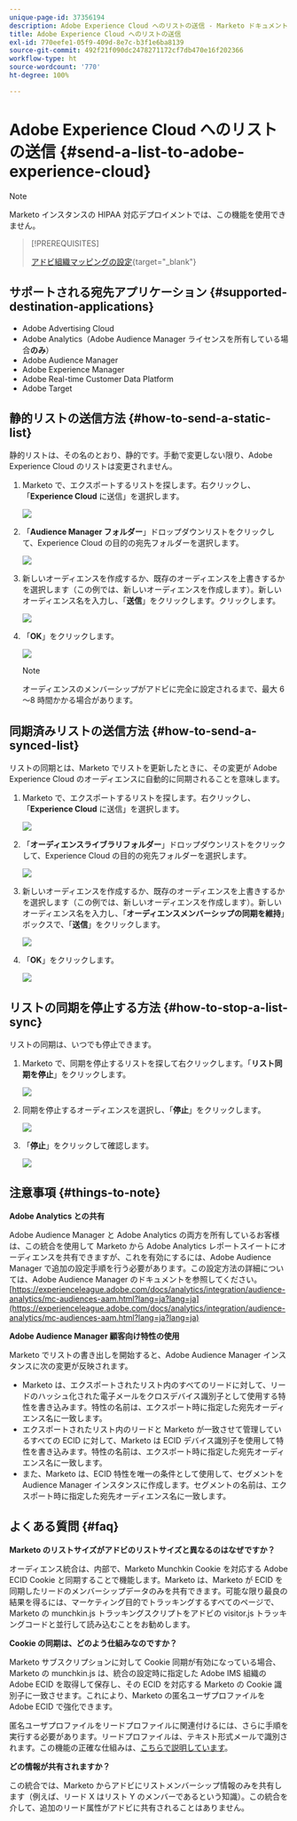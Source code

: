```yaml
---
unique-page-id: 37356194
description: Adobe Experience Cloud へのリストの送信 - Marketo ドキュメント - 製品ドキュメント
title: Adobe Experience Cloud へのリストの送信
exl-id: 770eefe1-05f9-409d-8e7c-b3f1e6ba8139
source-git-commit: 492f21f090dc2478271172cf7db470e16f202366
workflow-type: ht
source-wordcount: '770'
ht-degree: 100%

---
```


# Adobe Experience Cloud へのリストの送信 {#send-a-list-to-adobe-experience-cloud}

>[!NOTE]
>
>Marketo インスタンスの HIPAA 対応デプロイメントでは、この機能を使用できません。

>[!PREREQUISITES]
>
>[アドビ組織マッピングの設定](/help/marketo/product-docs/adobe-experience-cloud-integrations/set-up-adobe-organization-mapping.md){target=&quot;_blank&quot;}

## サポートされる宛先アプリケーション {#supported-destination-applications}

* Adobe Advertising Cloud
* Adobe Analytics（Adobe Audience Manager ライセンスを所有している場合&#x200B;**のみ**）
* Adobe Audience Manager
* Adobe Experience Manager
* Adobe Real-time Customer Data Platform
* Adobe Target

## 静的リストの送信方法 {#how-to-send-a-static-list}

静的リストは、その名のとおり、静的です。手動で変更しない限り、Adobe Experience Cloud のリストは変更されません。

1. Marketo で、エクスポートするリストを探します。右クリックし、「**Experience Cloud** に送信」を選択します。

   ![](assets/send-a-list-to-adobe-experience-cloud-1.png)

1. 「**Audience Manager フォルダー**」ドロップダウンリストをクリックして、Experience Cloud の目的の宛先フォルダーを選択します。

   ![](assets/send-a-list-to-adobe-experience-cloud-2.png)

1. 新しいオーディエンスを作成するか、既存のオーディエンスを上書きするかを選択します（この例では、新しいオーディエンスを作成します）。新しいオーディエンス名を入力し、「**送信**」をクリックします。クリックします。

   ![](assets/send-a-list-to-adobe-experience-cloud-3.png)

1. 「**OK**」をクリックします。

   ![](assets/send-a-list-to-adobe-experience-cloud-4.png)

   >[!NOTE]
   >
   >オーディエンスのメンバーシップがアドビに完全に設定されるまで、最大 6～8 時間かかる場合があります。

## 同期済みリストの送信方法 {#how-to-send-a-synced-list}

リストの同期とは、Marketo でリストを更新したときに、その変更が Adobe Experience Cloud のオーディエンスに自動的に同期されることを意味します。

1. Marketo で、エクスポートするリストを探します。右クリックし、「**Experience Cloud** に送信」を選択します。

   ![](assets/send-a-list-to-adobe-experience-cloud-5.png)

1. 「**オーディエンスライブラリフォルダー**」ドロップダウンリストをクリックして、Experience Cloud の目的の宛先フォルダーを選択します。

   ![](assets/send-a-list-to-adobe-experience-cloud-6.png)

1. 新しいオーディエンスを作成するか、既存のオーディエンスを上書きするかを選択します（この例では、新しいオーディエンスを作成します）。新しいオーディエンス名を入力し、「**オーディエンスメンバーシップの同期を維持**」ボックスで、「**送信**」をクリックします。

   ![](assets/send-a-list-to-adobe-experience-cloud-7.png)

1. 「**OK**」をクリックします。

   ![](assets/send-a-list-to-adobe-experience-cloud-8.png)

## リストの同期を停止する方法 {#how-to-stop-a-list-sync}

リストの同期は、いつでも停止できます。

1. Marketo で、同期を停止するリストを探して右クリックします。「**リスト同期を停止**」をクリックします。

   ![](assets/send-a-list-to-adobe-experience-cloud-9.png)

1. 同期を停止するオーディエンスを選択し、「**停止**」をクリックします。

   ![](assets/send-a-list-to-adobe-experience-cloud-10.png)

1. 「**停止**」をクリックして確認します。

   ![](assets/send-a-list-to-adobe-experience-cloud-11.png)

## 注意事項 {#things-to-note}

**Adobe Analytics との共有**

Adobe Audience Manager と Adobe Analytics の両方を所有しているお客様は、この統合を使用して Marketo から Adobe Analytics レポートスイートにオーディエンスを共有できますが、これを有効にするには、Adobe Audience Manager で追加の設定手順を行う必要があります。この設定方法の詳細については、Adobe Audience Manager のドキュメントを参照してください。[https://experienceleague.adobe.com/docs/analytics/integration/audience-analytics/mc-audiences-aam.html?lang=ja?lang=ja](https://experienceleague.adobe.com/docs/analytics/integration/audience-analytics/mc-audiences-aam.html?lang=ja?lang=ja)

**Adobe Audience Manager 顧客向け特性の使用**

Marketo でリストの書き出しを開始すると、Adobe Audience Manager インスタンスに次の変更が反映されます。

* Marketo は、エクスポートされたリスト内のすべてのリードに対して、リードのハッシュ化された電子メールをクロスデバイス識別子として使用する特性を書き込みます。特性の名前は、エクスポート時に指定した宛先オーディエンス名に一致します。
* エクスポートされたリスト内のリードと Marketo が一致させて管理しているすべての ECID に対して、Marketo は ECID デバイス識別子を使用して特性を書き込みます。特性の名前は、エクスポート時に指定した宛先オーディエンス名に一致します。
* また、Marketo は、ECID 特性を唯一の条件として使用して、セグメントを Audience Manager インスタンスに作成します。セグメントの名前は、エクスポート時に指定した宛先オーディエンス名に一致します。

## よくある質問 {#faq}

**Marketo のリストサイズがアドビのリストサイズと異なるのはなぜですか？**

オーディエンス統合は、内部で、Marketo Munchkin Cookie を対応する Adobe ECID Cookie と同期することで機能します。Marketo は、Marketo が ECID を同期したリードのメンバーシップデータのみを共有できます。可能な限り最良の結果を得るには、マーケティング目的でトラッキングするすべてのページで、Marketo の munchkin.js トラッキングスクリプトをアドビの visitor.js トラッキングコードと並行して読み込むことをお勧めします。

**Cookie の同期は、どのよう仕組みなのですか？**

Marketo サブスクリプションに対して Cookie 同期が有効になっている場合、Marketo の munchkin.js は、統合の設定時に指定した Adobe IMS 組織の Adobe ECID を取得して保存し、その ECID を対応する Marketo の Cookie 識別子に一致させます。これにより、Marketo の匿名ユーザプロファイルを Adobe ECID で強化できます。

匿名ユーザプロファイルをリードプロファイルに関連付けるには、さらに手順を実行する必要があります。リードプロファイルは、テキスト形式メールで識別されます。この機能の正確な仕組みは、[こちらで説明しています](/help/marketo/product-docs/reporting/basic-reporting/report-activity/tracking-anonymous-activity-and-people.md)。

**どの情報が共有されますか？**

この統合では、Marketo からアドビにリストメンバーシップ情報のみを共有します（例えば、リード X はリスト Y のメンバーであるという知識）。この統合を介して、追加のリード属性がアドビに共有されることはありません。
